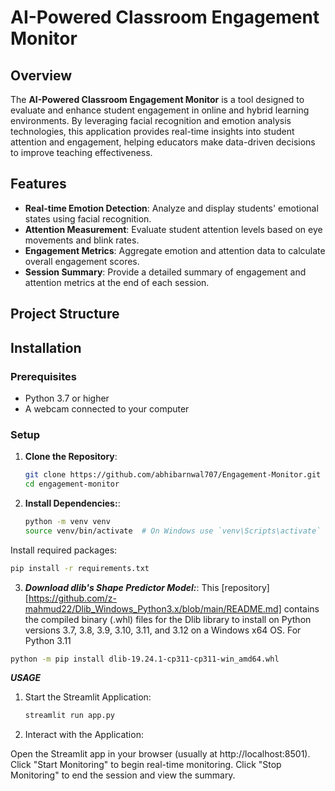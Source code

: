 # AI-Powered Classroom Engagement Monitor

## Overview

The **AI-Powered Classroom Engagement Monitor** is a tool designed to evaluate and enhance student engagement in online and hybrid learning environments. By leveraging facial recognition and emotion analysis technologies, this application provides real-time insights into student attention and engagement, helping educators make data-driven decisions to improve teaching effectiveness.

## Features

- **Real-time Emotion Detection**: Analyze and display students' emotional states using facial recognition.
- **Attention Measurement**: Evaluate student attention levels based on eye movements and blink rates.
- **Engagement Metrics**: Aggregate emotion and attention data to calculate overall engagement scores.
- **Session Summary**: Provide a detailed summary of engagement and attention metrics at the end of each session.

## Project Structure


## Installation

### Prerequisites

- Python 3.7 or higher
- A webcam connected to your computer

### Setup

1. **Clone the Repository**:

   ```bash
   git clone https://github.com/abhibarnwal707/Engagement-Monitor.git
   cd engagement-monitor
   
2. **Install Dependencies:**:

   ```bash
   python -m venv venv
   source venv/bin/activate  # On Windows use `venv\Scripts\activate`
   ```
  Install required packages:
   ```bash
   pip install -r requirements.txt
  ```
3. ***Download dlib's Shape Predictor Model:***:
   This [repository] [https://github.com/z-mahmud22/Dlib_Windows_Python3.x/blob/main/README.md] contains the compiled binary (.whl) files for the Dlib library to install on Python versions 3.7, 3.8, 3.9, 3.10, 
   3.11, and 3.12 on a Windows x64 OS.
  For Python 3.11
  ```bash
  python -m pip install dlib-19.24.1-cp311-cp311-win_amd64.whl
  ```

***USAGE***
1. Start the Streamlit Application:
   ```bash
   streamlit run app.py
   ```
2. Interact with the Application:

  Open the Streamlit app in your browser (usually at http://localhost:8501).
  Click "Start Monitoring" to begin real-time monitoring.
  Click "Stop Monitoring" to end the session and view the summary.



